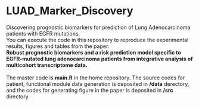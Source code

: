 # LUAD_Marker_Discovery
Discovering prognostic biomarkers for prediction of Lung Adenocarcinoma patients with EGFR mutations. <br />
You can execute the code in this repository to reproduce the experimental results, figures and tables from the paper: <br />
**Robust prognostic biomarkers and a risk prediction model specific to EGFR-mutated lung adenocarcinoma patients from integrative analysis of multicohort transcriptome data.** <br />
 <br />
The master code is <b>main.R</b> in the home repository. The source codes for patient, functional module data generation is deposited in **/data** derectory, and the codes for generating figure in the paper is deposited in **/src** directory. <br /> <br />
